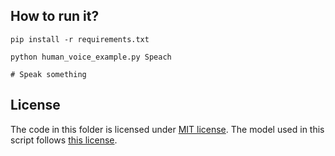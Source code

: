 ## How to run it?
```
pip install -r requirements.txt

python human_voice_example.py Speach

# Speak something
```

## License
The code in this folder is licensed under [MIT license](LICENSE).
The model used in this script follows [this license](https://tfhub.dev/google/yamnet/1).